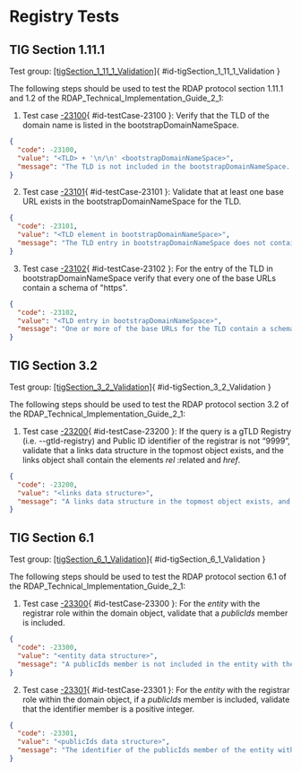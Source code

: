 # Registry Tests

## TIG Section 1.11.1

Test group: [[tigSection_1_11_1_Validation]](#id-tigSection_1_11_1_Validation){ #id-tigSection_1_11_1_Validation }

The following steps should be used to test the RDAP protocol section 1.11.1 and 1.2 of the RDAP_Technical_Implementation_Guide_2_1:

1. Test case [-23100](#id-testCase-23100){ #id-testCase-23100 }: Verify that the TLD of the domain name is listed in the bootstrapDomainNameSpace.
``` json
{
  "code": -23100,
  "value": "<TLD> + '\n/\n' <bootstrapDomainNameSpace>",
  "message": "The TLD is not included in the bootstrapDomainNameSpace. See section 1.11.1 of the RDAP_Technical_Implementation_Guide_2_1."
}
```
2. Test case [-23101](#id-testCase-23101){ #id-testCase-23101 }: Validate that at least one base URL exists in the bootstrapDomainNameSpace for the TLD.
``` json
{
  "code": -23101,
  "value": "<TLD element in bootstrapDomainNameSpace>",
  "message": "The TLD entry in bootstrapDomainNameSpace does not contain a base URL. See section 1.11.1 of the RDAP_Technical_Implementation_Guide_2_1."
}
```
3. Test case [-23102](#id-testCase-23102){ #id-testCase-23102 }: For the entry of the TLD in bootstrapDomainNameSpace verify that every one of the base URLs contain a schema of "https".
``` json
{
  "code": -23102,
  "value": "<TLD entry in bootstrapDomainNameSpace>",
  "message": "One or more of the base URLs for the TLD contain a schema different from https. See section 1.2 of the RDAP_Technical_Implementation_Guide_2_1."
}
```

## TIG Section 3.2

Test group: [[tigSection_3_2_Validation]](#id-tigSection_3_2_Validation){ #id-tigSection_3_2_Validation }

The following steps should be used to test the RDAP protocol section 3.2 of the RDAP_Technical_Implementation_Guide_2_1:

1. Test case [-23200](#id-testCase-23200){ #id-testCase-23200 }: If the query is a gTLD Registry (i.e. --gtld-registry) and Public ID identifier of the registrar is not “9999”, validate that a links data structure in the topmost object exists, and the links object shall contain the elements _rel_ :related and _href_.
``` json
{
  "code": -23200,
  "value": "<links data structure>",
  "message": "A links data structure in the topmost object exists, and the links object shall contain the elements rel:related and href, but they were not found. See section 3.2 of the RDAP_Technical_Implementation_Guide_2_1."
}
```

## TIG Section 6.1

Test group: [[tigSection_6_1_Validation]](#id-tigSection_6_1_Validation){ #id-tigSection_6_1_Validation }

The following steps should be used to test the RDAP protocol section 6.1 of the RDAP_Technical_Implementation_Guide_2_1:

1. Test case [-23300](#id-testCase-23300){ #id-testCase-23300 }: For the _entity_ with the registrar role within the domain object, validate that a _publicIds_ member is included.
``` json
{
  "code": -23300,
  "value": "<entity data structure>",
  "message": "A publicIds member is not included in the entity with the registrar role."
}
```
2. Test case [-23301](#id-testCase-23301){ #id-testCase-23301 }: For the _entity_ with the registrar role within the domain object, if a _publicIds_ member is included, validate that the identifier member is a positive integer.
``` json
{
  "code": -23301,
  "value": "<publicIds data structure>",
  "message": "The identifier of the publicIds member of the entity with the registrar role is not a positive integer."
}
```
